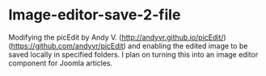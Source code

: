 # Image-editor-save-2-file
Modifying the picEdit by Andy V. (http://andyvr.github.io/picEdit/) (https://github.com/andyvr/picEdit) and enabling the edited image to be saved locally in specified folders.
I plan on turning this into an image editor component for Joomla articles.
